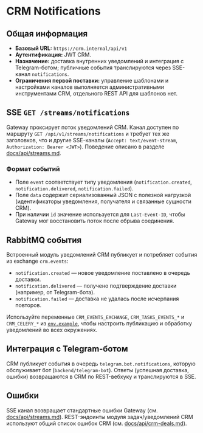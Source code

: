# CRM Notifications

## Общая информация
- **Базовый URL:** `https://crm.internal/api/v1`
- **Аутентификация:** JWT CRM.
- **Назначение:** доставка внутренних уведомлений и интеграция с Telegram-ботом; публичные события транслируются через SSE-канал `notifications`.
- **Ограничения первой поставки:** управление шаблонами и настройками каналов выполняется административными инструментами CRM, отдельного REST API для шаблонов нет.

## SSE `GET /streams/notifications`
Gateway проксирует поток уведомлений CRM. Канал доступен по маршруту `GET /api/v1/streams/notifications` и требует тех же заголовков, что и другие SSE-каналы (`Accept: text/event-stream`, `Authorization: Bearer <JWT>`). Поведение описано в разделе [docs/api/streams.md](streams.md#канал-notifications).

### Формат событий
- Поле `event` соответствует типу уведомления (`notification.created`, `notification.delivered`, `notification.failed`).
- Поле `data` содержит сериализованный JSON с полезной нагрузкой (идентификаторы уведомления, получателя и связанные сущности CRM).
- При наличии `id` значение используется для `Last-Event-ID`, чтобы Gateway мог восстановить поток после обрыва соединения.

## RabbitMQ события
Встроенный модуль уведомлений CRM публикует и потребляет события из exchange `crm.events`:
- `notification.created` — новое уведомление поставлено в очередь доставки.
- `notification.delivered` — получено подтверждение доставки (например, от Telegram-бота).
- `notification.failed` — доставка не удалась после исчерпания повторов.

Используйте переменные `CRM_EVENTS_EXCHANGE`, `CRM_TASKS_EVENTS_*` и `CRM_CELERY_*` из [`env.example`](../env.example), чтобы настроить публикацию и обработку уведомлений во всех окружениях.

## Интеграция с Telegram-ботом
CRM публикует события в очередь `telegram.bot.notifications`, которую обслуживает бот (`backend/telegram-bot`). Ответы (успешная доставка, ошибки) возвращаются в CRM по REST-вебхуку и транслируются в SSE.

## Ошибки
SSE канал возвращает стандартные ошибки Gateway (см. [docs/api/streams.md](streams.md#управление-соединением)). REST-эндоинты модуля задач/уведомлений CRM используют общий список ошибок CRM (см. [docs/api/crm-deals.md](crm-deals.md#стандартные-ошибки)).
